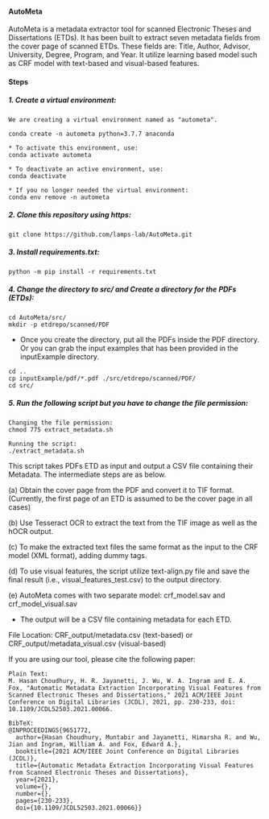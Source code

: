 #### AutoMeta

AutoMeta is a metadata extractor tool for scanned Electronic Theses and Dissertations (ETDs). It has been built to extract seven metadata fields from the cover page of scanned ETDs. These fields are: Title, Author, Advisor, University, Degree, Program, and Year. It utilize learning based model such as CRF model with text-based and visual-based features.

#### Steps

##### 1. Create a virtual environment:
```
We are creating a virtual environment named as "autometa".

conda create -n autometa python=3.7.7 anaconda

* To activate this environment, use:
conda activate autometa

* To deactivate an active environment, use:
conda deactivate

* If you no longer needed the virtual environment:
conda env remove -n autometa
``` 

##### 2. Clone this repository using https:
```
git clone https://github.com/lamps-lab/AutoMeta.git
```
##### 3. Install requirements.txt:
```
python -m pip install -r requirements.txt
```
##### 4. Change the directory to src/  and Create a directory for the PDFs (ETDs):
```
cd AutoMeta/src/
mkdir -p etdrepo/scanned/PDF
```
* Once you create the directory, put all the PDFs inside the PDF directory. Or you can grab the input examples that has been provided in the inputExample directory.
```
cd ..
cp inputExample/pdf/*.pdf ./src/etdrepo/scanned/PDF/
cd src/
```

##### 5. Run the following script but you have to change the file permission:
```
Changing the file permission:
chmod 775 extract_metadata.sh

Running the script:
./extract_metadata.sh
``` 
This script takes PDFs ETD as input and output a CSV file containing their Metadata. The intermediate steps are as below.

(a) Obtain the cover page from the PDF and convert it to TIF format.
(Currently, the first page of an ETD is assumed to be the cover page in all cases)

(b) Use Tesseract OCR to extract the text from the TIF image as well as the hOCR output.

(c) To make the extracted text files the same format as the input to the CRF model (XML format), adding dummy tags.

(d) To use visual features, the script utilize text-align.py file and save the final result (i.e., visual_features_test.csv) to the output directory.

(e) AutoMeta comes with two separate model: crf_model.sav and crf_model_visual.sav

* The output will be a CSV file containing metadata for each ETD.

File Location: CRF_output/metadata.csv (text-based) or CRF_output/metadata_visual.csv (visual-based)

If you are using our tool, please cite the following paper:

```
Plain Text:
M. Hasan Choudhury, H. R. Jayanetti, J. Wu, W. A. Ingram and E. A. Fox, "Automatic Metadata Extraction Incorporating Visual Features from Scanned Electronic Theses and Dissertations," 2021 ACM/IEEE Joint Conference on Digital Libraries (JCDL), 2021, pp. 230-233, doi: 10.1109/JCDL52503.2021.00066.

BibTeX:
@INPROCEEDINGS{9651772,
  author={Hasan Choudhury, Muntabir and Jayanetti, Himarsha R. and Wu, Jian and Ingram, William A. and Fox, Edward A.},
  booktitle={2021 ACM/IEEE Joint Conference on Digital Libraries (JCDL)}, 
  title={Automatic Metadata Extraction Incorporating Visual Features from Scanned Electronic Theses and Dissertations}, 
  year={2021},
  volume={},
  number={},
  pages={230-233},
  doi={10.1109/JCDL52503.2021.00066}}
```